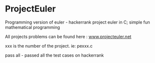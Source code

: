# ProjectEuler
Programming version of euler - hackerrank project euler in C; simple fun mathematical programming

All projects problems can be found here : www.projecteuler.net

xxx is the number of the project. ie: pexxx.c

pass all - passed all the test cases on hackerrank
